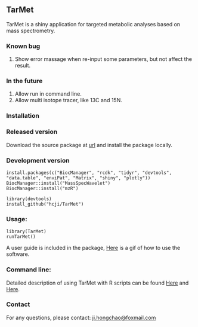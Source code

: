 ## TarMet
TarMet is a shiny application for targeted metabolic analyses based on mass spectrometry.

### Known bug
1. Show error massage when re-input some parameters, but not affect the result.

### In the future
1. Allow run in command line.
2. Allow multi isotope tracer, like 13C and 15N.

### Installation  

### Released version

Download the source package at [url](https://github.com/hcji/TarMet/releases/download/v1.1.1/TarMet_1.1.1.tar.gz) and install the package locally.

### Development version

	install.packages(c("BiocManager", "rcdk", "tidyr", "devtools", "data.table", "enviPat", "Matrix", "shiny", "plotly"))
	BiocManager::install("MassSpecWavelet")
	BiocManager::install("mzR")
	
	library(devtools)
	install_github("hcji/TarMet")

### Usage:

	library(TarMet)
	runTarMet()
	
  A user guide is included in the package, [Here](https://github.com/hcji/TarMet/releases/download/v1.1.1/TarMet.gif) is a gif of how to use the software.

### Command line:

  Detailed description of using TarMet with R scripts can be found [Here](https://github.com/hcji/TarMet/blob/master/vignettes/TarMetCL.Rmd) and [Here](https://rpubs.com/jihongchao/TarMetCL).
  
### Contact
  For any questions, please contact:  ji.hongchao@foxmail.com
